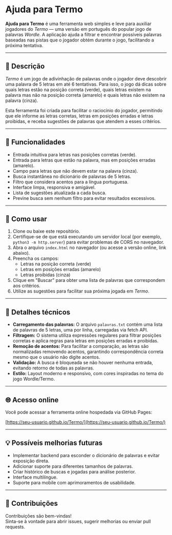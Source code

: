 # Ajuda para Termo

**Ajuda para Termo** é uma ferramenta web simples e leve para auxiliar jogadores do *Termo* — uma versão em português do popular jogo de palavras *Wordle*. A aplicação ajuda a filtrar e encontrar possíveis palavras baseadas nas pistas que o jogador obtém durante o jogo, facilitando a próxima tentativa.

---

## 📝 Descrição

*Termo* é um jogo de adivinhação de palavras onde o jogador deve descobrir uma palavra de 5 letras em até 6 tentativas. Para isso, o jogo dá dicas sobre quais letras estão na posição correta (verde), quais letras existem na palavra mas não na posição correta (amarelo) e quais letras não existem na palavra (cinza).

Esta ferramenta foi criada para facilitar o raciocínio do jogador, permitindo que ele informe as letras corretas, letras em posições erradas e letras proibidas, e receba sugestões de palavras que atendem a esses critérios.

---

## 🌟 Funcionalidades

- Entrada intuitiva para letras nas posições corretas (verde).
- Entrada para letras que estão na palavra, mas em posições erradas (amarelo).
- Campo para letras que não devem estar na palavra (cinza).
- Busca instantânea no dicionário de palavras de 5 letras.
- Filtro que considera acentos para a língua portuguesa.
- Interface limpa, responsiva e amigável.
- Lista de sugestões atualizada a cada busca.
- Previne busca sem nenhum filtro para evitar resultados excessivos.

---

## 🚀 Como usar

1. Clone ou baixe este repositório.
2. Certifique-se de que está executando um servidor local (por exemplo, `python3 -m http.server`) para evitar problemas de CORS no navegador.
3. Abra o arquivo `index.html` no navegador (ou acesse a versão online, link abaixo).
4. Preencha os campos:
   - Letras na posição correta (verde)
   - Letras em posições erradas (amarelo)
   - Letras proibidas (cinza)
5. Clique em "Buscar" para obter uma lista de palavras que correspondem aos critérios.
6. Utilize as sugestões para facilitar sua próxima jogada em *Termo*.

---

## 🔧 Detalhes técnicos

- **Carregamento das palavras:** O arquivo `palavras.txt` contém uma lista de palavras de 5 letras, uma por linha, carregadas via fetch API.
- **Filtragem:** O sistema utiliza expressões regulares para filtrar posições corretas e aplica regras para letras em posições erradas e proibidas.
- **Remoção de acentos:** Para facilitar a comparação, as letras são normalizadas removendo acentos, garantindo correspondência correta mesmo que o usuário não digite acentos.
- **Validação:** A busca é bloqueada se não houver nenhuma entrada, evitando retorno de todas as palavras.
- **Estilo:** Layout moderno e responsivo, com cores inspiradas no tema do jogo Wordle/Termo.

---

## 🌐 Acesso online

Você pode acessar a ferramenta online hospedada via GitHub Pages:

[https://seu-usuario.github.io/Termo/](https://seu-usuario.github.io/Termo/)

---

## 💡 Possíveis melhorias futuras

- Implementar backend para esconder o dicionário de palavras e evitar exposição direta.
- Adicionar suporte para diferentes tamanhos de palavras.
- Criar histórico de buscas e jogadas para análise posterior.
- Interface multilíngue.
- Suporte para mobile com aprimoramentos de usabilidade.

---

## 🙌 Contribuições

Contribuições são bem-vindas!  
Sinta-se à vontade para abrir issues, sugerir melhorias ou enviar pull requests.
